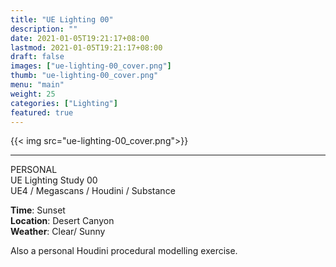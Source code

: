 ```yaml
---
title: "UE Lighting 00"
description: ""
date: 2021-01-05T19:21:17+08:00
lastmod: 2021-01-05T19:21:17+08:00
draft: false
images: ["ue-lighting-00_cover.png"]
thumb: "ue-lighting-00_cover.png"
menu: "main"
weight: 25
categories: ["Lighting"]
featured: true
---
```


{{< img src="ue-lighting-00_cover.png">}}

---

PERSONAL  
UE Lighting Study 00  
UE4 / Megascans / Houdini / Substance

**Time**: Sunset  
**Location**: Desert Canyon  
**Weather**: Clear/ Sunny

Also a personal Houdini procedural modelling exercise.

